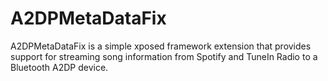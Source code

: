 # A2DPMetaDataFix

A2DPMetaDataFix is a simple xposed framework extension that provides support for streaming song information from Spotify and TuneIn Radio to a Bluetooth A2DP device.